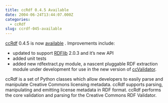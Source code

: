 ```yaml
---
title: ccRdf 0.4.5 Available
date: 2004-06-24T13:44:07.000Z
categories:
  - ccRdf
slug: ccrdf-045-available
---
```

[ccRdf][1]  0.4.5 is now [available][2] . Improvements include:

<ul class="simple">
  <li>
    updated to support <a class="reference external" href="http://rdflib.net">RDFlib</a> 2.0.3 and it’s new <span class="caps">API</span>
  </li>
  <li>
    added unit tests
  </li>
  <li>
    added new rdfextract.py module, a nascent pluggable <span class="caps">RDF</span> extraction module under development for use in the new version of <a class="reference external" href="http://yergler.net/projects/ccvalidator">ccValidator</a>.
  </li>
</ul>

ccRdf is a set of Python classes which allow developers to easily parse and manipulate Creative Commons licensing metadata. ccRdf supports parsing, manipulating and emitting license metadata in <span class="caps">RDF</span> format. ccRdf performs the core validation and parsing for the Creative Commons <span class="caps">RDF</span> Validator.



 [1]: http://yergler.net/projects/ccrdf
 [2]: http://yergler.net/projects/ccrdf/download
